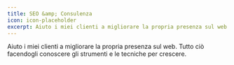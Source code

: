 ```yaml
---
title: SEO &amp; Consulenza
icon: icon-placeholder
excerpt: Aiuto i miei clienti a migliorare la propria presenza sul web. Tutto ciò facendogli conoscere gli strumenti e le tecniche per crescere.
---
```


Aiuto i miei clienti a migliorare la propria presenza sul web. Tutto ciò facendogli conoscere gli strumenti e le tecniche per crescere.